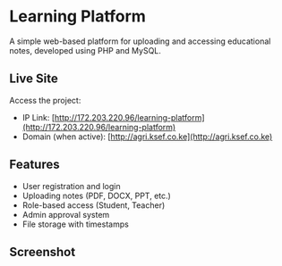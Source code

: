 # Learning Platform
A simple web-based platform for uploading and accessing educational notes, developed using PHP and MySQL.  

## Live Site  
Access the project:  
- IP Link: [http://172.203.220.96/learning-platform](http://172.203.220.96/learning-platform)  
- Domain (when active): [http://agri.ksef.co.ke](http://agri.ksef.co.ke)  
## Features  
- User registration and login  
- Uploading notes (PDF, DOCX, PPT, etc.)  
- Role-based access (Student, Teacher)  
- Admin approval system  
- File storage with timestamps  
## Screenshot  

















